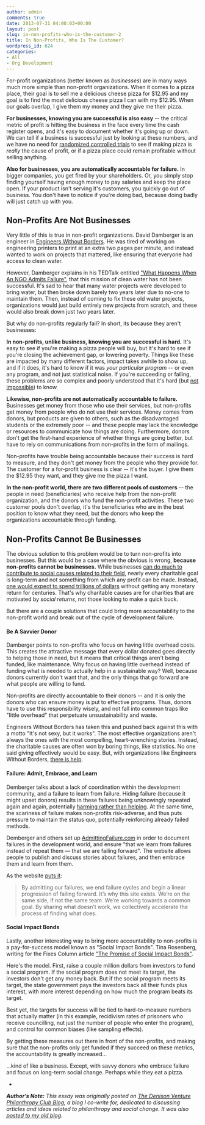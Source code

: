 ```yaml
---
author: admin
comments: true
date: 2013-07-31 04:00:03+00:00
layout: post
slug: in-non-profits-who-is-the-customer-2
title: In Non-Profits, Who Is The Customer?
wordpress_id: 624
categories:
- All
- Org Development
---
```


For-profit organizations (better known as _businesses_) are in many ways much more simple than non-profit organizations.  When it comes to a pizza place, their goal is to sell me a delicious cheese pizza for $12.95 and my goal is to find the most delicious cheese pizza I can with my $12.95.  When our goals overlap, I give them my money and they give me their pizza.

**For businesses, knowing you are successful is also easy** -- the critical metric of profit is hitting the business in the face every time the cash register opens, and it's easy to document whether it's going up or down.  We can tell if a business is successful just by looking at these numbers, and we have no need for [randomized controlled trials](http://denisonvpc.wordpress.com/2012/06/15/just-how-do-we-know-if-a-non-profit-is-effective-anyway/) to see if making pizza is _really_ the cause of profit, or if a pizza place could remain profitable without selling anything.

**Also for businesses, you are automatically accountable for failure.**  In bigger companies, you get fired by your shareholders.  Or, you simply stop finding yourself having enough money to pay salaries and keep the place open.  If your product isn't serving it's customers, you quickly go out of business.  You don't have to notice if you're doing bad, because doing badly will just catch up with you.<!-- more -->






## Non-Profits Are Not Businesses


Very little of this is true in non-profit organizations.  David Damberger is an engineer in [Engineers Without Borders](http://www.ewb-usa.org/).  He was tired of working on engineering printers to print at an extra two pages per minute, and instead wanted to work on projects that mattered, like ensuring that everyone had access to clean water.

However, Damberger explains in his TEDTalk entitled ["What Happens When An NGO Admits Failure"](http://www.ted.com/talks/david_damberger_what_happens_when_an_ngo_admits_failure.html), that this mission of clean water has not been successful.  It's sad to hear that many water projects were developed to bring water, but then broke down barely two years later due to no-one to maintain them.  Then, instead of coming to fix these old water projects, organizations would just build entirely new projects from scratch, and these would also break down just two years later.



But why do non-profits regularly fail?  In short, its because they aren't businesses:

**In non-profits, unlike business, knowing you are successful is hard.** It's easy to see if you're making a pizza people will buy, but it's hard to see if you're closing the achievement gap, or lowering poverty.  Things like these are impacted by many different factors, impact takes awhile to show up, and if it does, it's hard to know if it was _your particular program_ -- or even any program, and not just statistical noise.  If you're succeeding or failing, these problems are so complex and poorly understood that it's hard (but [not impossible](http://denisonvpc.wordpress.com/2012/06/15/just-how-do-we-know-if-a-non-profit-is-effective-anyway/)) to know.

**Likewise, non-profits are not automatically accountable to failure.** Businesses get money from those who use their services, but non-profits get money from people who do not use their services.  Money comes from donors, but products are given to others, such as the disadvantaged students or the extremely poor -- and these people may lack the knowledge or resources to communicate how things are doing.  Furthermore, donors don't get the first-hand experience of whether things are going better, but have to rely on communications from non-profits in the form of mailings.



Non-profits have trouble being accountable because their success is hard to measure, and they don't get money from the people who they provide for.  The customer for a for-profit business is clear -- it's the buyer.  I give them the $12.95 they want, and they give me the pizza I want.

**In the non-profit world, there are two different pools of customers** -- the people in need (beneficiaries) who receive help from the non-profit organization, and the donors who fund the non-profit activities.  These two customer pools don't overlap, it's the beneficiaries who are in the best position to know what they need, but the donors who keep the organizations accountable through funding.






## Non-Profits Cannot Be Businesses


The obvious solution to this problem would be to turn non-profits into businesses.  But this would be a case where the obvious is wrong, **because non-profits cannot be businesses.**  While businesses [can do much to contribute to social causes related to their field](http://denisonvpc.wordpress.com/2012/06/07/theres-giving-and-theres-strategic-giving/), nearly every charitable goal is long-term and not something from which any profit can be made.  Instead, [one would expect to spend trillions of dollars](http://denisonvpc.wordpress.com/2012/06/10/the-failures-of-foreign-aid-and-some-potential-fixes/) without getting any monetary return for centuries.  That's why charitable causes are for charities that are motivated by _social returns_, not those looking to make a quick buck.

But there are a couple solutions that could bring more accountability to the non-profit world and break out of the cycle of development failure.





#### Be A Savvier Donor


Damberger points to non-profits who focus on having little overhead costs.  This creates the attractive message that every dollar  donated goes directly to helping those in need, but it means that critical things aren't being funded, like maintenance.  Why focus on having little overhead instead of funding what is needed to actually help in a sustainable way?  Well, because donors currently don't want that, and the only things that go forward are what people are willing to fund.

Non-profits are directly accountable to their donors -- and it is only the donors who can ensure money is put to effective programs.  Thus, donors have to use this responsibility wisely, and not fall into common traps like "little overhead" that perpetuate unsustainability and waste.

Engineers Without Borders has taken this and pushed back against this with a motto "It's not sexy, but it works".  The most effective organizations aren't always the ones with the most compelling, heart-wrenching stories.  Instead, the charitable causes are often won by boring things, like statistics.  No one said giving effectively would be easy.  But, with organizations like Engineers Without Borders, [there is help](http://denisonvpc.wordpress.com/2012/06/01/giving-is-hard-but-theres-help/).





#### Failure: Admit, Embrace, and Learn


Demberger talks about a lack of coordination within the development community, and a failure to learn from failure.  Hiding failure (because it might upset donors) results in these failures being unknowingly repeated again and again, potentially [harming rather than helping](http://denisonvpc.wordpress.com/2012/06/21/the-gray-of-social-change/).  At the same time, the scariness of failure makes non-profits risk-adverse, and thus puts pressure to maintain the status quo, potentially reinforcing already failed methods.

Demberger and others set up [AdmittingFailure.com](http://www.admittingfailure.com) in order to document failures in the development world, and ensure "that we learn from failures instead of repeat them — that we are failing forward".  The website allows people to publish and discuss stories about failures, and then embrace them and learn from them.

As the website [puts it](http://www.admittingfailure.com/about/why/):



> By admitting our failures, we end failure cycles and begin a linear progression of failing forward. It’s why this site exists. We’re on the same side, if not the same team. We’re working towards a common goal. By sharing what doesn’t work, we collectively accelerate the process of finding what does.







#### Social Impact Bonds


Lastly, another interesting way to bring more accountability to non-profits is a pay-for-success model known as "Social Impact Bonds".  Tina Rosenberg, writing for the Fixes Column article ["The Promise of Social Impact Bonds"](http://opinionator.blogs.nytimes.com/2012/06/20/the-promise-of-social-impact-bonds/?nl=opinion&emc=edit_ty_20120620).

Here's the model.  First, raise a couple million dollars from investors to fund a social program.  If the social program does not meet its target, the investors don't get any money back.  But if the social program meets its target, the state government pays the investors back all their funds plus interest, with more interest depending on how much the program beats its target.

Best yet, the targets for success will be tied to hard-to-measure numbers that actually matter (in this example, recidivism rates of prisoners who receive councilling, nut just the number of people who enter the program), and control for common biases (like sampling effects).

By getting these measures out there in front of the non-profits, and making sure that the non-profits only get funded if they succeed on these metrics, the accountability is greatly increased...

...kind of like a business.  Except, with savvy donors who embrace failure and focus on long-term social change.  Perhaps while they eat a pizza.

-

_**Author’s Note:** This essay was originally posted on [The Denison Venture Philanthropy Club Blog](http://denisonvpc.wordpress.com/), a blog I co-write for, dedicated to discussing articles and ideas related to philanthropy and social change. It was also [posted to my old blog](http://www.greatplay.net/essays/in-non-profits-who-is-the-customer)._
